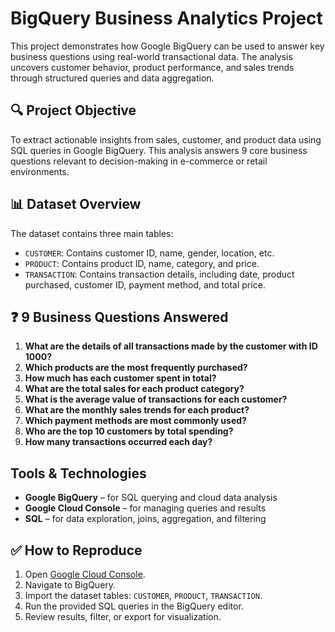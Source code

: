 # BigQuery Business Analytics Project
This project demonstrates how Google BigQuery can be used to answer key business questions using real-world transactional data. The analysis uncovers customer behavior, product performance, and sales trends through structured queries and data aggregation.

## 🔍 Project Objective
To extract actionable insights from sales, customer, and product data using SQL queries in Google BigQuery. This analysis answers 9 core business questions relevant to decision-making in e-commerce or retail environments.

## 📊 Dataset Overview
The dataset contains three main tables:
- `CUSTOMER`: Contains customer ID, name, gender, location, etc.
- `PRODUCT`: Contains product ID, name, category, and price.
- `TRANSACTION`: Contains transaction details, including date, product purchased, customer ID, payment method, and total price.

## ❓ 9 Business Questions Answered
1. **What are the details of all transactions made by the customer with ID 1000?**
2. **Which products are the most frequently purchased?**
3. **How much has each customer spent in total?**
4. **What are the total sales for each product category?**
5. **What is the average value of transactions for each customer?**
6. **What are the monthly sales trends for each product?**
7. **Which payment methods are most commonly used?**
8. **Who are the top 10 customers by total spending?**
9. **How many transactions occurred each day?**

## Tools & Technologies
- **Google BigQuery** – for SQL querying and cloud data analysis
- **Google Cloud Console** – for managing queries and results
- **SQL** – for data exploration, joins, aggregation, and filtering

## ✅ How to Reproduce
1. Open [Google Cloud Console](https://console.cloud.google.com/).
2. Navigate to BigQuery.
3. Import the dataset tables: `CUSTOMER`, `PRODUCT`, `TRANSACTION`.
4. Run the provided SQL queries in the BigQuery editor.
5. Review results, filter, or export for visualization.
